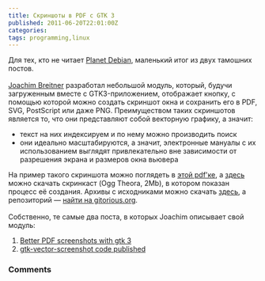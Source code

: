 ```yaml
---
title: Скриншоты в PDF с GTK 3
published: 2011-06-20T22:01:00Z
categories: 
tags: programming,linux
---
```


Для тех, кто не читает <a href='http://planet.debian.org/'>Planet Debian</a>, маленький итог из двух тамошних постов.<br /><br /><a href='http://www.joachim-breitner.de/'>Joachim Breitner</a> разработал небольшой модуль, который, будучи загруженным вместе с GTK3-приложением, отображает кнопку, с помощью которой можно создать скриншот окна и сохранить его в PDF, SVG, PostScript или даже PNG. Преимуществом таких скриншотов является то, что они представляют собой векторную графику, а значит:<ul><li>текст на них индексируем и по нему можно производить поиск</li><li>они идеально масштабируются, а значит, электронные мануалы с их использованием выглядят привлекательно вне зависимости от разрешения экрана и размеров окна вьювера</li></ul>На пример такого скриншота можно поглядеть в <a href='http://www.joachim-breitner.de/various/pdf_screenshot_3.pdf'>этой pdf'ке</a>, а <a href='http://www.joachim-breitner.de/various/pdf_screenshot_3.ogv'>здесь</a> можно скачать скринкаст (Ogg Theora, 2Mb), в котором показан процесс её создания. Архивы с исходниками можно скачать <a href='http://www.joachim-breitner.de/archive/gtk-vector-screenshot/'>здесь</a>, а репозиторий — <a href='https://gitorious.org/gtk-vector-screenshot'>найти на gitorious.org</a>.<br /><br />Собственно, те самые два поста, в которых Joachim описывает свой модуль:<ol><li><a href='http://www.joachim-breitner.de/blog/archives/494-Better-PDF-screenshots-with-gtk-3.html'>Better PDF screenshots with gtk 3</a></li><li><a href='https://www.joachim-breitner.de/blog/archives/502-gtk-vector-screenshot-code-published.html'>gtk-vector-screenshot code published</a></li></ol>

<h3 id='hakyll-convert-comments-title'>Comments</h3>


